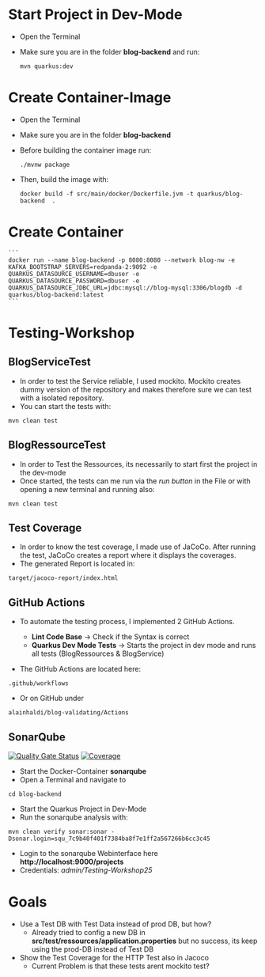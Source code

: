 # Start Project in Dev-Mode

- Open the Terminal
- Make sure you are in the folder **blog-backend** and run:

  ```
  mvn quarkus:dev
  ```

# Create Container-Image

- Open the Terminal
- Make sure you are in the folder **blog-backend**
- Before building the container image run:

  ```
  ./mvnw package
  ```

- Then, build the image with:

  ```
  docker build -f src/main/docker/Dockerfile.jvm -t quarkus/blog-backend  .
  ```

# Create Container

    ```
    docker run --name blog-backend -p 8080:8080 --network blog-nw -e KAFKA_BOOTSTRAP_SERVERS=redpanda-2:9092 -e QUARKUS_DATASOURCE_USERNAME=dbuser -e QUARKUS_DATASOURCE_PASSWORD=dbuser -e QUARKUS_DATASOURCE_JDBC_URL=jdbc:mysql://blog-mysql:3306/blogdb -d quarkus/blog-backend:latest
    ```

# Testing-Workshop

## BlogServiceTest

- In order to test the Service reliable, I used mockito. Mockito creates dummy version of the repository and makes therefore sure we can test with a isolated repository.
- You can start the tests with:

```
mvn clean test
```

## BlogRessourceTest

- In order to Test the Ressources, its necessarily to start first the project in the dev-mode
- Once started, the tests can me run via the _run button_ in the File or with opening a new terminal and running also:

```
mvn clean test
```

## Test Coverage

- In order to know the test coverage, I made use of JaCoCo. After running the test, JaCoCo creates a report where it displays the coverages.
- The generated Report is located in:

```
target/jacoco-report/index.html
```

## GitHub Actions

- To automate the testing process, I implemented 2 GitHub Actions.

  - **Lint Code Base** -> Check if the Syntax is correct
  - **Quarkus Dev Mode Tests** -> Starts the project in dev mode and runs all tests (BlogRessources & BlogService)

- The GitHub Actions are located here:

```
.github/workflows
```

- Or on GitHub under

```
alainhaldi/blog-validating/Actions
```

## SonarQube

[![Quality Gate Status](http://localhost:9000/api/project_badges/measure?project=ch.hftm%3Areactive-test&metric=alert_status&token=sqb_8554ac4380d71077b5687ce6d2296ad2057fe245)](http://localhost:9000/dashboard?id=ch.hftm%3Areactive-test)
[![Coverage](http://localhost:9000/api/project_badges/measure?project=ch.hftm%3Areactive-test&metric=coverage&token=sqb_8554ac4380d71077b5687ce6d2296ad2057fe245)](http://localhost:9000/dashboard?id=ch.hftm%3Areactive-test)

- Start the Docker-Container **sonarqube**
- Open a Terminal and navigate to

```
cd blog-backend
```

- Start the Quarkus Project in Dev-Mode
- Run the sonarqube analysis with:

```
mvn clean verify sonar:sonar -Dsonar.login=squ_7c9b40f401f7384ba8f7e1ff2a567266b6cc3c45
```

- Login to the sonarqube Webinterface here **http://localhost:9000/projects**
- Credentials: _admin/Testing-Workshop25_

# Goals

- Use a Test DB with Test Data instead of prod DB, but how?
  - Already tried to config a new DB in **src/test/ressources/application.properties** but no success, its keep using the prod-DB instead of Test DB
- Show the Test Coverage for the HTTP Test also in Jacoco
  - Current Problem is that these tests arent mockito test?
